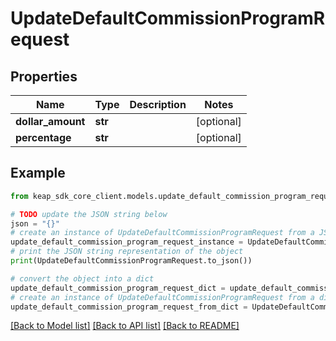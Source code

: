 # UpdateDefaultCommissionProgramRequest


## Properties

Name | Type | Description | Notes
------------ | ------------- | ------------- | -------------
**dollar_amount** | **str** |  | [optional] 
**percentage** | **str** |  | [optional] 

## Example

```python
from keap_sdk_core_client.models.update_default_commission_program_request import UpdateDefaultCommissionProgramRequest

# TODO update the JSON string below
json = "{}"
# create an instance of UpdateDefaultCommissionProgramRequest from a JSON string
update_default_commission_program_request_instance = UpdateDefaultCommissionProgramRequest.from_json(json)
# print the JSON string representation of the object
print(UpdateDefaultCommissionProgramRequest.to_json())

# convert the object into a dict
update_default_commission_program_request_dict = update_default_commission_program_request_instance.to_dict()
# create an instance of UpdateDefaultCommissionProgramRequest from a dict
update_default_commission_program_request_from_dict = UpdateDefaultCommissionProgramRequest.from_dict(update_default_commission_program_request_dict)
```
[[Back to Model list]](../README.md#documentation-for-models) [[Back to API list]](../README.md#documentation-for-api-endpoints) [[Back to README]](../README.md)


